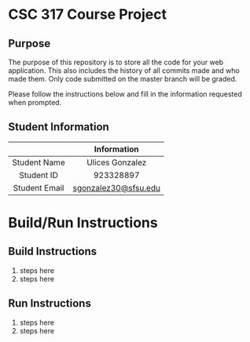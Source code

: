 # CSC 317 Course Project

## Purpose

The purpose of this repository is to store all the code for your web application. This also includes the history of all commits made and who made them. Only code submitted on the master branch will be graded.

Please follow the instructions below and fill in the information requested when prompted.

## Student Information

|               | Information   |
|:-------------:|:-------------:|
| Student Name  | Ulices Gonzalez     |
| Student ID    | 923328897       |
| Student Email | sgonzalez30@sfsu.edu    |



# Build/Run Instructions

## Build Instructions
1. steps here
2. steps here

## Run Instructions
1. steps here
2. steps here 
